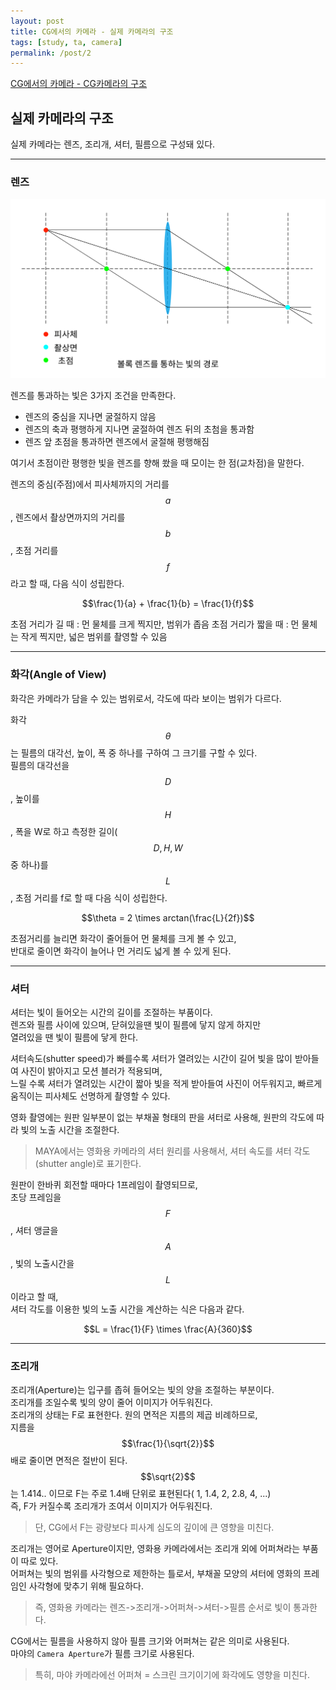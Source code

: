 ```yaml
---
layout: post
title: CG에서의 카메라 - 실제 카메라의 구조
tags: [study, ta, camera]
permalink: /post/2
---
```

<!--수식 입력 활성화-->
<script type="text/javascript" 
src="https://cdn.mathjax.org/mathjax/latest/MathJax.js?config=TeX-AMS_HTML">
</script>

[CG에서의 카메라 - CG카메라의 구조](http://localhost:4000/post/3)

## 실제 카메라의 구조 
실제 카메라는 렌즈, 조리개, 셔터, 필름으로 구성돼 있다.   

- - -

### 렌즈

![Alt text](/images/posts/20200605/Lens_LightWay.png)

렌즈를 통과하는 빛은 3가지 조건을 만족한다.
* 렌즈의 중심을 지나면 굴절하지 않음
* 렌즈의 축과 평행하게 지나면 굴절하여 렌즈 뒤의 초첨을 통과함
* 렌즈 앞 초점을 통과하면 렌즈에서 굴절해 평행해짐

여기서 초점이란 평행한 빛을 렌즈를 향해 쐈을 때 모이는 한 점(교차점)을 말한다.

<!--
$$수식$$ : 수식 입력
/frac{}{} : 분수 표기
-->

렌즈의 중심(주점)에서 피사체까지의 거리를 $$a$$, 렌즈에서 촬상면까지의 거리를 $$b$$, 
초점 거리를 $$f$$라고 할 때, 다음 식이 성립한다.   

$$\frac{1}{a} + \frac{1}{b} = \frac{1}{f}$$

초점 거리가 길 때 : 먼 물체를 크게 찍지만, 범위가 좁음
초점 거리가 짧을 때 : 먼 물체는 작게 찍지만, 넓은 범위를 촬영할 수 있음   

- - -

### 화각(Angle of View)
화각은 카메라가 담을 수 있는 범위로서, 각도에 따라 보이는 범위가 다르다.

화각 $$\theta$$는 필름의 대각선, 높이, 폭 중 하나를 구하여 그 크기를 구할 수 있다.   
필름의 대각선을 $$D$$, 높이를 $$H$$, 폭을 W로 하고 측정한 길이($$D, H, W$$중 하나)를 $$L$$, 초점 거리를 f로 할 때 다음 식이 성립한다.

$$\theta = 2 \times arctan(\frac{L}{2f})$$

초점거리를 늘리면 화각이 줄어들어 먼 물체를 크게 볼 수 있고,   
반대로 줄이면 화각이 늘어나 먼 거리도 넓게 볼 수 있게 된다.

- - -

### 셔터
셔터는 빛이 들어오는 시간의 길이를 조절하는 부품이다.   
렌즈와 필름 사이에 있으며, 닫혀있을땐 빛이 필름에 닿지 않게 하지만   
열려있을 땐 빛이 필름에 닿게 한다.   

셔터속도(shutter speed)가 빠를수록 셔터가 열려있는 시간이 길어 빛을 많이 받아들여
사진이 밝아지고 모션 블러가 적용되며,    
느릴 수록 셔터가 열려있는 시간이 짧아 빛을 적게 받아들여
사진이 어두워지고, 빠르게 움직이는 피사체도 선명하게 촬영할 수 있다.   

영화 촬영에는 원판 일부분이 없는 부채꼴 형태의 판을 셔터로 사용해,
원판의 각도에 따라 빛의 노출 시간을 조절한다.

> MAYA에서는 영화용 카메라의 셔터 원리를 사용해서, 셔터 속도를 셔터 각도(shutter angle)로 표기한다.

원판이 한바퀴 회전할 때마다 1프레임이 촬영되므로,  
초당 프레임을 $$F$$, 셔터 앵글을 $$A$$, 빛의 노출시간을 $$L$$이라고 할 때,   
셔터 각도를 이용한 빛의 노출 시간을 계산하는 식은 다음과 같다.   

$$L = \frac{1}{F} \times \frac{A}{360}$$

- - -

### 조리개
조리개(Aperture)는 입구를 좁혀 들어오는 빛의 양을 조절하는 부분이다.   
조리개를 조일수록 빛의 양이 줄어 이미지가 어두워진다.   
조리개의 상태는 F로 표현한다.
원의 면적은 지름의 제곱 비례하므로,   
지름을 $$\frac{1}{\sqrt{2}}$$배로 줄이면 면적은 절반이 된다.   
$$\sqrt{2}$$는 1.414.. 이므로 F는 주로 1.4배 단위로 표현된다( 1, 1.4, 2, 2.8, 4, ...)   
즉, F가 커질수록 조리개가 조여서 이미지가 어두워진다.   

> 단, CG에서 F는 광량보다 피사계 심도의 깊이에 큰 영향을 미친다.   

조리개는 영어로 Aperture이지만, 영화용 카메라에서는 조리개 외에 어퍼쳐라는 부품이 따로 있다.   
어퍼쳐는 빛의 범위를 사각형으로 제한하는 틀로서, 부채꼴 모양의 셔터에
영화의 프레임인 사각형에 맞추기 위해 필요하다.   

> 즉, 영화용 카메라는 렌즈->조리개->어퍼쳐->셔터->필름 순서로 빛이 통과한다.   

CG에서는 필름을 사용하지 않아 필름 크기와 어퍼쳐는 같은 의미로 사용된다.   
마야의 `Camera Aperture`가 필름 크기로 사용된다.   

> 특히, 마야 카메라에선 어퍼쳐 = 스크린 크기이기에 화각에도 영향을 미친다.   

